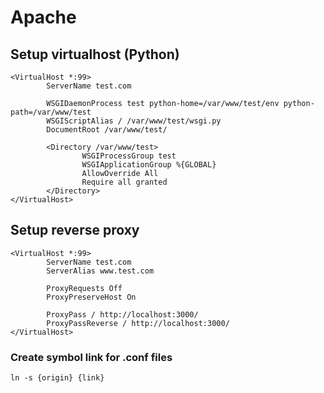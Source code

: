 # Apache

## Setup virtualhost (Python)
```
<VirtualHost *:99>
        ServerName test.com

        WSGIDaemonProcess test python-home=/var/www/test/env python-path=/var/www/test
        WSGIScriptAlias / /var/www/test/wsgi.py
        DocumentRoot /var/www/test/

        <Directory /var/www/test>
                WSGIProcessGroup test
                WSGIApplicationGroup %{GLOBAL}
                AllowOverride All
                Require all granted
        </Directory>
</VirtualHost>

```

## Setup reverse proxy
```
<VirtualHost *:99>
        ServerName test.com
        ServerAlias www.test.com

        ProxyRequests Off
        ProxyPreserveHost On

        ProxyPass / http://localhost:3000/
        ProxyPassReverse / http://localhost:3000/
</VirtualHost>

```
### Create symbol link for .conf files

`ln -s {origin} {link}`